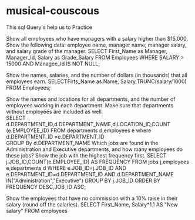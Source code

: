 # musical-couscous
This sql Query's help us to Practice 

Show all employees who have managers with a salary higher than $15,000. Show the following data: employee name, manager name, manager salary, and salary grade of the manager.
                SELECT First_Name as Manager, Manager_Id, Salary as Grade_Salary
               FROM Employees 
                WHERE SALARY > 15000 AND Managee_Id IS NOT NULL;

Show the names, salaries, and the number of dollars (in thousands) that all employees earn.
                  SELECTFirts_Name as Name, Salary,TRUNC(salary/1000)
                  FROM Employees;

Show the names and locations for all departments, and the number of employees working in each department. Make sure that departments without employees are included as well.    
           SELECT d.DEPARTMENT_ID,d.DEPARTMENT_NAME,d.LOCATION_ID,COUNT
(e.EMPLOYEE_ID) 
           FROM departments d,employees e where d.DEPARTMENT_ID =e.DEPARTMENT_ID  
           GROUP  By d.DEPARTMENT_NAME
Which jobs are found in the Administration and Executive departments, and how many employees do these jobs? Show the job with the highest frequency first.
             SELECT j.JOB_ID,COUNT(e.EMPLOYEE_ID) AS FREQUENCY
             FROM jobs j,employees e,departments d
             WHERE e.JOB_ID=j.JOB_ID AND e.DEPARTMENT_ID=d.DEPARTMENT_ID AND d.DEPARTMENT_NAME IN("Administration","Executive") 
            GROUP BY j.JOB_ID ORDER BY FREQUENCY DESC,JOB_ID ASC;

Show the employees that have no commission with a 10% raise in their salary (round off the salaries).
      SELECT First_Name, Salary*1.1 AS "New salary"
      FROM employees
